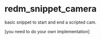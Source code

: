 # redm_snippet_camera
basic snippet to start and end a scripted cam.

[you need to do your own implementation]
